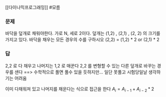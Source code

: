 [[다이나믹프로그래밍]]
#모름 

### 문제
바닥을 덮개로 채워야한다. 가로 N, 세로 2이다.
덮개는 (1,2) , (2,1) , (2, 2) 의 크기를 가지고 있다. 
바닥을 채우는 모든 경우의 수를 구하시오
(2,2) = (1,2) * 2 or (2,1) * 2
 
### 답

2,2 로 다 채우고 나머지는 1,2 로 매꾼다
2,2 를 변형할 수 있는 다른 덮개로 바꾸는 경우를 샌다
==> 수학적으로 풀면 풀수 있을 듯하지만… 일단 못풀고 시험당일날 생각하기는 어려움

이미 다채워져 있고 나머지를 채운다는 식으로 접근을 한다
$A_i = A_{i-1} + A_{i-2} * 2$

